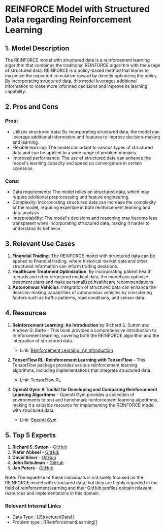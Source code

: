 # REINFORCE Model with Structured Data regarding Reinforcement Learning

## 1. Model Description
The REINFORCE model with structured data is a reinforcement learning algorithm that combines the traditional REINFORCE algorithm with the usage of structured data. REINFORCE is a policy-based method that learns to maximize the expected cumulative reward by directly optimizing the policy. By incorporating structured data, this model leverages additional information to make more informed decisions and improve its learning capability.

## 2. Pros and Cons
### Pros:
- Utilizes structured data: By incorporating structured data, the model can leverage additional information and features to improve decision-making and learning.
- Flexible learning: The model can adapt to various types of structured data and can be applied to a wide range of problem domains.
- Improved performance: The use of structured data can enhance the model's learning capacity and speed up convergence in certain scenarios.

### Cons:
- Data requirements: The model relies on structured data, which may require additional preprocessing and feature engineering.
- Complexity: Incorporating structured data can increase the complexity of the model, requiring expertise in both reinforcement learning and data analysis.
- Interpretability: The model's decisions and reasoning may become less transparent when incorporating structured data, making it harder to understand its behavior.

## 3. Relevant Use Cases
1. **Financial Trading**: The REINFORCE model with structured data can be applied to financial trading, where historical market data and other structured information can inform trading decisions.
2. **Healthcare Treatment Optimization**: By incorporating patient health records and other structured medical data, the model can optimize treatment plans and make personalized healthcare recommendations.
3. **Autonomous Vehicles**: Integration of structured data can enhance the decision-making capabilities of autonomous vehicles by considering factors such as traffic patterns, road conditions, and sensor data.

## 4. Resources
1. **Reinforcement Learning: An Introduction** by Richard S. Sutton and Andrew G. Barto - This book provides a comprehensive introduction to reinforcement learning, covering both the REINFORCE algorithm and the integration of structured data.
   - Link: [Reinforcement Learning: An Introduction](http://incompleteideas.net/book/bookdraft2017nov5.pdf)

2. **TensorFlow RL: Reinforcement Learning with TensorFlow** - This TensorFlow package provides various reinforcement learning algorithms, including implementations that integrate structured data.
   - Link: [TensorFlow RL](https://github.com/tensorflow/agents)

3. **OpenAI Gym: A Toolkit for Developing and Comparing Reinforcement Learning Algorithms** - OpenAI Gym provides a collection of environments to test and benchmark reinforcement learning algorithms, making it a valuable resource for implementing the REINFORCE model with structured data.
   - Link: [OpenAI Gym](https://gym.openai.com/)

## 5. Top 5 Experts
1. **Richard S. Sutton** - [GitHub](https://github.com/RichardSutton)
2. **Pieter Abbeel** - [GitHub](https://github.com/abbeel)
3. **David Silver** - [GitHub](https://github.com/dsilver829)
4. **John Schulman** - [GitHub](https://github.com/joschu)
5. **Jan Peters** - [GitHub](https://github.com/JanPetersAI)

Note: The expertise of these individuals is not solely focused on the REINFORCE model with structured data, but they are highly regarded in the field of reinforcement learning and their GitHub profiles contain relevant resources and implementations in this domain.


 ### Relevant Internal Links
- Data Type : [[StructuredData]]
- Problem type : [[ReinforcementLearning]]
